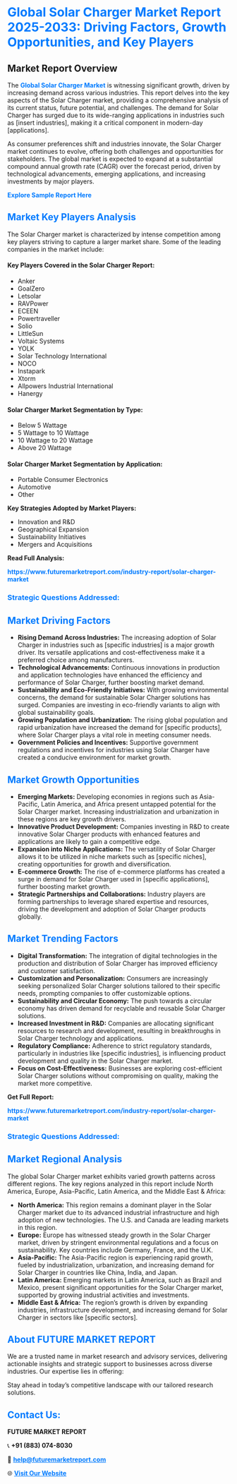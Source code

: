 <h1 style="color: #007BFF;">Global Solar Charger Market Report 2025-2033: Driving Factors, Growth Opportunities, and Key Players</h1>

<section id="overview">
<h2>Market Report Overview</h2>
<p>The <a href="https://www.futuremarketreport.com/industry-report/solar-charger-market" style="color: #007BFF; text-decoration: none;"><strong>Global Solar Charger Market</strong></a> is witnessing significant growth, driven by increasing demand across various industries. This report delves into the key aspects of the Solar Charger market, providing a comprehensive analysis of its current status, future potential, and challenges. The demand for Solar Charger has surged due to its wide-ranging applications in industries such as [insert industries], making it a critical component in modern-day [applications].</p>
<p>As consumer preferences shift and industries innovate, the Solar Charger market continues to evolve, offering both challenges and opportunities for stakeholders. The global market is expected to expand at a substantial compound annual growth rate (CAGR) over the forecast period, driven by technological advancements, emerging applications, and increasing investments by major players.</p>
</section>

<section id="overview">
<p><a href="https://www.futuremarketreport.com/request-sample/reportId=60828" style="color: #007BFF; text-decoration: none;"><strong>Explore Sample Report Here</strong></a></p>
</section>

<section id="key-players">
<h2 style="color: #007BFF;">Market Key Players Analysis</h2>
<p>The Solar Charger market is characterized by intense competition among key players striving to capture a larger market share. Some of the leading companies in the market include:</p>
<h4>Key Players Covered in the Solar Charger Report:</h4>
<ul><li>Anker</li><li>GoalZero</li><li>Letsolar</li><li>RAVPower</li><li>ECEEN</li><li>Powertraveller</li><li>Solio</li><li>LittleSun</li><li>Voltaic Systems</li><li>YOLK</li><li>Solar Technology International</li><li>NOCO</li><li>Instapark</li><li>Xtorm</li><li>Allpowers Industrial International</li><li>Hanergy</li></ul>
<h4>Solar Charger Market Segmentation by Type:</h4>
<ul><li>Below 5 Wattage</li><li>5 Wattage to 10 Wattage</li><li>10 Wattage to 20 Wattage</li><li>Above 20 Wattage</li></ul>

<h4>Solar Charger Market Segmentation by Application:</h4>
<ul><li>Portable Consumer Electronics</li><li>Automotive</li><li>Other</li></ul>
<p><strong>Key Strategies Adopted by Market Players:</strong></p>
<ul>
<li>Innovation and R&D</li>
<li>Geographical Expansion</li>
<li>Sustainability Initiatives</li>
<li>Mergers and Acquisitions</li>
</ul>
</section>

<section>
<p><strong>Read Full Analysis: </strong></p><a href="https://www.futuremarketreport.com/industry-report/solar-charger-market" style="color: #007BFF; text-decoration: none;"><strong>https://www.futuremarketreport.com/industry-report/solar-charger-market</strong></a>
<h3 style="color: #007BFF;">Strategic Questions Addressed:</h3>
</section>

<section id="driving-factors">
<h2 style="color: #007BFF;">Market Driving Factors</h2>
<ul>
<li><strong>Rising Demand Across Industries:</strong> The increasing adoption of Solar Charger in industries such as [specific industries] is a major growth driver. Its versatile applications and cost-effectiveness make it a preferred choice among manufacturers.</li>
<li><strong>Technological Advancements:</strong> Continuous innovations in production and application technologies have enhanced the efficiency and performance of Solar Charger, further boosting market demand.</li>
<li><strong>Sustainability and Eco-Friendly Initiatives:</strong> With growing environmental concerns, the demand for sustainable Solar Charger solutions has surged. Companies are investing in eco-friendly variants to align with global sustainability goals.</li>
<li><strong>Growing Population and Urbanization:</strong> The rising global population and rapid urbanization have increased the demand for [specific products], where Solar Charger plays a vital role in meeting consumer needs.</li>
<li><strong>Government Policies and Incentives:</strong> Supportive government regulations and incentives for industries using Solar Charger have created a conducive environment for market growth.</li>
</ul>
</section>

<section id="growth-opportunities">
<h2 style="color: #007BFF;">Market Growth Opportunities</h2>
<ul>
<li><strong>Emerging Markets:</strong> Developing economies in regions such as Asia-Pacific, Latin America, and Africa present untapped potential for the Solar Charger market. Increasing industrialization and urbanization in these regions are key growth drivers.</li>
<li><strong>Innovative Product Development:</strong> Companies investing in R&D to create innovative Solar Charger products with enhanced features and applications are likely to gain a competitive edge.</li>
<li><strong>Expansion into Niche Applications:</strong> The versatility of Solar Charger allows it to be utilized in niche markets such as [specific niches], creating opportunities for growth and diversification.</li>
<li><strong>E-commerce Growth:</strong> The rise of e-commerce platforms has created a surge in demand for Solar Charger used in [specific applications], further boosting market growth.</li>
<li><strong>Strategic Partnerships and Collaborations:</strong> Industry players are forming partnerships to leverage shared expertise and resources, driving the development and adoption of Solar Charger products globally.</li>
</ul>
</section>

<section id="trending-factors">
<h2 style="color: #007BFF;">Market Trending Factors</h2>
<ul>
<li><strong>Digital Transformation:</strong> The integration of digital technologies in the production and distribution of Solar Charger has improved efficiency and customer satisfaction.</li>
<li><strong>Customization and Personalization:</strong> Consumers are increasingly seeking personalized Solar Charger solutions tailored to their specific needs, prompting companies to offer customizable options.</li>
<li><strong>Sustainability and Circular Economy:</strong> The push towards a circular economy has driven demand for recyclable and reusable Solar Charger solutions.</li>
<li><strong>Increased Investment in R&D:</strong> Companies are allocating significant resources to research and development, resulting in breakthroughs in Solar Charger technology and applications.</li>
<li><strong>Regulatory Compliance:</strong> Adherence to strict regulatory standards, particularly in industries like [specific industries], is influencing product development and quality in the Solar Charger market.</li>
<li><strong>Focus on Cost-Effectiveness:</strong> Businesses are exploring cost-efficient Solar Charger solutions without compromising on quality, making the market more competitive.</li>
</ul>
</section>

<section>
<p><strong>Get Full Report: </strong></p><a href="https://www.futuremarketreport.com/industry-report/solar-charger-market" style="color: #007BFF; text-decoration: none;"><strong>https://www.futuremarketreport.com/industry-report/solar-charger-market</strong></a>
<h3 style="color: #007BFF;">Strategic Questions Addressed:</h3>
</section>


<section id="regional-analysis">
<h2 style="color: #007BFF;">Market Regional Analysis</h2>
<p>The global Solar Charger market exhibits varied growth patterns across different regions. The key regions analyzed in this report include North America, Europe, Asia-Pacific, Latin America, and the Middle East & Africa:</p>
<ul>
<li><strong>North America:</strong> This region remains a dominant player in the Solar Charger market due to its advanced industrial infrastructure and high adoption of new technologies. The U.S. and Canada are leading markets in this region.</li>
<li><strong>Europe:</strong> Europe has witnessed steady growth in the Solar Charger market, driven by stringent environmental regulations and a focus on sustainability. Key countries include Germany, France, and the U.K.</li>
<li><strong>Asia-Pacific:</strong> The Asia-Pacific region is experiencing rapid growth, fueled by industrialization, urbanization, and increasing demand for Solar Charger in countries like China, India, and Japan.</li>
<li><strong>Latin America:</strong> Emerging markets in Latin America, such as Brazil and Mexico, present significant opportunities for the Solar Charger market, supported by growing industrial activities and investments.</li>
<li><strong>Middle East & Africa:</strong> The region’s growth is driven by expanding industries, infrastructure development, and increasing demand for Solar Charger in sectors like [specific sectors].</li>
</ul>
</section>

<footer>
<h2 style="color: #007BFF;">About FUTURE MARKET REPORT</h2>
<p>We are a trusted name in market research and advisory services, delivering actionable insights and strategic support to businesses across diverse industries. Our expertise lies in offering:</p>

<p>Stay ahead in today’s competitive landscape with our tailored research solutions.</p>

<h2 style="color: #007BFF;">Contact Us:</h2>
<p><strong>FUTURE MARKET REPORT</strong></p>
<p>📞 <strong>+91 (883) 074-8030</strong></p>
<p>📧 <strong><a href="mailto:help@futuremarketreport.com" style="color: #007BFF;">help@futuremarketreport.com</a></strong></p>
<p>🌐 <strong><a href="https://www.futuremarketreport.com/" style="color: #007BFF;">Visit Our Website</a></strong></p>
</footer>